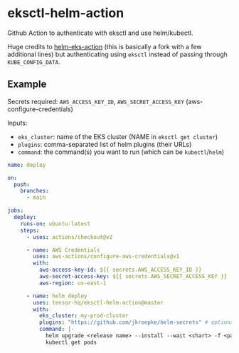 # eksctl-helm-action

Github Action to authenticate with eksctl and use helm/kubectl.

Huge credits to [helm-eks-action](https://github.com/koslib/helm-eks-action) (this is basically a fork with a few additional lines)
but authenticating using `eksctl` instead of passing through `KUBE_CONFIG_DATA`.

## Example

Secrets required: `AWS_ACCESS_KEY_ID`, `AWS_SECRET_ACCESS_KEY` (aws-configure-credentials)

Inputs:

- `eks_cluster`: name of the EKS cluster (NAME in `eksctl get cluster`)
- `plugins`: comma-separated list of helm plugins (their URLs)
- `command`: the command(s) you want to run (which can be `kubectl`/`helm`)

```yaml
name: deploy

on:
  push:
    branches:
      - main

jobs:
  deploy:
    runs-on: ubuntu-latest
    steps:
      - uses: actions/checkout@v2

      - name: AWS Credentials
        uses: aws-actions/configure-aws-credentials@v1
        with:
          aws-access-key-id: ${{ secrets.AWS_ACCESS_KEY_ID }}
          aws-secret-access-key: ${{ secrets.AWS_SECRET_ACCESS_KEY }}
          aws-region: us-east-1

      - name: helm deploy
        uses: tensor-hq/eksctl-helm-action@master
        with:
          eks_cluster: my-prod-cluster
          plugins: "https://github.com/jkroepke/helm-secrets" # optional
          command: |-
            helm upgrade <release name> --install --wait <chart> -f <path to values.yaml>
            kubectl get pods
```
